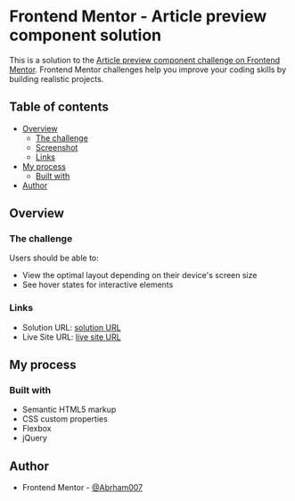 # Frontend Mentor - Article preview component solution

This is a solution to the [Article preview component challenge on Frontend Mentor](https://www.frontendmentor.io/challenges/article-preview-component-dYBN_pYFT). Frontend Mentor challenges help you improve your coding skills by building realistic projects.

## Table of contents

- [Overview](#overview)
  - [The challenge](#the-challenge)
  - [Screenshot](#screenshot)
  - [Links](#links)
- [My process](#my-process)
  - [Built with](#built-with)
- [Author](#author)

## Overview

### The challenge

Users should be able to:

- View the optimal layout depending on their device's screen size
- See hover states for interactive elements

### Links

- Solution URL: [solution URL](https://github.com/Abrham007/article-preview-component-master.git)
- Live Site URL: [live site URL](https://abrham007.github.io/article-preview-component-master/)

## My process

### Built with

- Semantic HTML5 markup
- CSS custom properties
- Flexbox
- jQuery

## Author

- Frontend Mentor - [@Abrham007](https://www.frontendmentor.io/profile/Abrham007)
